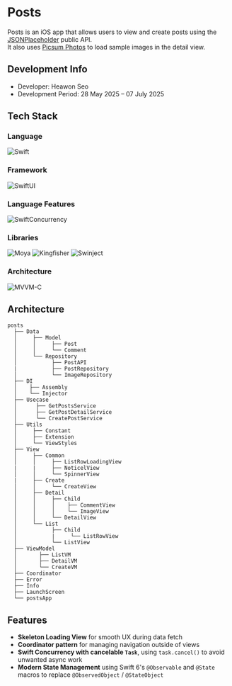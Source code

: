 # Posts
Posts is an iOS app that allows users to view and create posts using the [JSONPlaceholder](https://jsonplaceholder.typicode.com/) public API.<br>
It also uses [Picsum Photos](https://picsum.photos/) to load sample images in the detail view.

## Development Info
* Developer: Heawon Seo
* Development Period: 28 May 2025 – 07 July 2025

## Tech Stack
### Language
![Swift](https://img.shields.io/badge/Swift-FA7343?style=for-the-badge&logo=swift&logoColor=white)
### Framework
![SwiftUI](https://img.shields.io/badge/SwiftUI-0C1E2C?style=for-the-badge&logo=swift&logoColor=white)
### Language Features
![SwiftConcurrency](https://img.shields.io/badge/SwiftConcurrency-228B22?style=for-the-badge&logo=apple&logoColor=white)
### Libraries
![Moya](https://img.shields.io/badge/Moya-1C1C1E?style=for-the-badge&logo=apple&logoColor=white)
![Kingfisher](https://img.shields.io/badge/Kingfisher-228B22?style=for-the-badge&logo=apple&logoColor=white)
![Swinject](https://img.shields.io/badge/SWINJECT-6A5ACD?style=for-the-badge&logo=swift&logoColor=white)
### Architecture
![MVVM-C](https://img.shields.io/badge/MVVM--C-blueviolet)

## Architecture
```
posts
  ├── Data
  │     ├── Model
  │     │     ├── Post
  │     │     └── Comment
  │     └── Repository
  │           ├── PostAPI
  |           ├── PostRepository
  │           └── ImageRepository
  ├── DI
  │    ├── Assembly
  │    └── Injector
  ├── Usecase
  │      ├── GetPostsService
  │      ├── GetPostDetailService
  │      └── CreatePostService
  ├── Utils
  │     ├── Constant
  │     ├── Extension
  │     └── ViewStyles
  ├── View
  │     ├── Common
  │     │     ├── ListRowLoadingView
  |     |     ├── NoticelView
  │     │     └── SpinnerView
  |     ├── Create
  │     │     └── CreateView
  │     ├── Detail
  │     │     ├── Child
  │     │     │    ├── CommentView
  │     │     │    └── ImageView      
  │     │     └── DetailView
  │     └── List
  │           ├── Child
  │           |     └── ListRowView   
  │           └── ListView
  ├── ViewModel
  │       ├── ListVM
  │       ├── DetailVM
  │       └── CreateVM
  ├── Coordinator
  ├── Error
  ├── Info
  ├── LaunchScreen
  └── postsApp
```

## Features

- **Skeleton Loading View** for smooth UX during data fetch
- **Coordinator pattern** for managing navigation outside of views
- **Swift Concurrency with cancelable `Task`**, using `task.cancel()` to avoid unwanted async work
- **Modern State Management** using Swift 6's `@Observable` and `@State` macros to replace `@ObservedObject` / `@StateObject`

